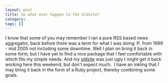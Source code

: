 ```yaml
---
layout: post
title: So what ever happen to the oldsite?
category: 
tags: []
---
```



I know that some of you may remember I ran a pure RSS based news aggregator, back before there was a term for what I was doing :P,  from 1999 - mid 2005 not including some downtime.  Well I plan on bring it back in some form, but I have yet to find a nice package that I feel comfortable with which fits my simple needs.  And my <a title="oldsite" href="http://www.skoutsec.org/Oldsite">oldsite</a> was just ugly I might get it back working here this weekend, but don't expect much.  I have an inkling that I may bring it back in the form of a Ruby project, thereby combining some goals.

